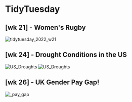 # TidyTuesday 
## [wk 21] - Women's Rugby
![tidytuesday_2022_w21](https://user-images.githubusercontent.com/20558188/170564078-ac55784b-846c-4206-b2ef-93fe1f2e12de.png)

## [wk 24] - Drought Conditions in the US
![US_Droughts](https://user-images.githubusercontent.com/20558188/174137963-65677a6c-b9ef-442e-9f02-c700a1576c1f.png)
![US_Droughts](https://user-images.githubusercontent.com/20558188/174137969-a9a3574d-8fc3-49c8-98d6-ca1ae6c32701.gif)

## [wk 26] - UK Gender Pay Gap!

![_pay_gap](https://user-images.githubusercontent.com/20558188/176538881-68ca2d92-ea08-4f40-b564-8ee1c775db10.png)
